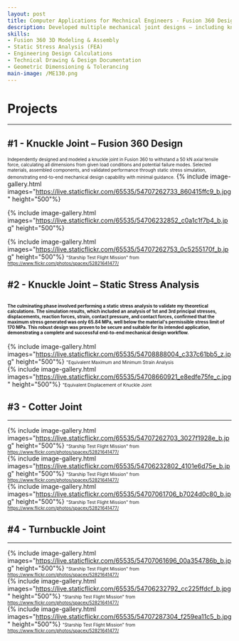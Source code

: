 ```yaml
---
layout: post
title: Computer Applications for Mechnical Engineers - Fusion 360 Design & Simulation Projects
description: Developed multiple mechanical joint designs — including knuckle, cotter, and turnbuckle joints — using Fusion 360 for 3D modeling, assembly, and static stress analysis. Projects required independent engineering calculations, material selection, and performance validation, strengthening my skills in turning design requirements into manufacturable CAD models and professional technical documentation.
skills: 
- Fusion 360 3D Modeling & Assembly
- Static Stress Analysis (FEA)
- Engineering Design Calculations
- Technical Drawing & Design Documentation
- Geometric Dimensioning & Tolerancing
main-image: /ME130.png
---
```

# Projects
---
## #1 - Knuckle Joint – Fusion 360 Design
<span style="font-size: 10px">Independently designed and modeled a knuckle joint in Fusion 360 to withstand a 50 kN axial tensile force, calculating all dimensions from given load conditions and potential failure modes. Selected materials, assembled components, and validated performance through static stress simulation, demonstrating end-to-end mechanical design capability with minimal guidance.</span>
{% include image-gallery.html 
images="https://live.staticflickr.com/65535/54707262733_860415ffc9_b.jpg" height="500"%}
 
{% include image-gallery.html 
images="https://live.staticflickr.com/65535/54706232852_c0a1c1f7b4_b.jpg" height="500"%}
 
{% include image-gallery.html 
images="https://live.staticflickr.com/65535/54707262753_0c5255170f_b.jpg" height="500"%}
<span style="font-size: 10px">"Starship Test Flight Mission" from https://www.flickr.com/photos/spacex/52821641477/</span>  

## #2 - Knuckle Joint – Static Stress Analysis
<span style="font-size: 10px">The culminating phase involved performing a static stress analysis to validate my theoretical calculations. The simulation results, which included an analysis of 1st and 3rd principal stresses, displacements, reaction forces, strain, contact pressure, and contact forces, confirmed that the maximum stress generated was only 65.84 MPa, well below the material's permissible stress limit of 170 MPa. This robust design was proven to be secure and suitable for its intended application, demonstrating a complete and successful end-to-end mechanical design workflow.</span>  
---
{% include image-gallery.html 
images="https://live.staticflickr.com/65535/54708888004_c337c61bb5_z.jpg" height="500"%}
<span style="font-size: 10px">"Equivalent Maximum and Minimum Strain Analysis</span>  
{% include image-gallery.html 
images="https://live.staticflickr.com/65535/54708660921_e8edfe75fe_c.jpg" height="500"%}
<span style="font-size: 10px">"Equivalent Displacement of Knuckle Joint</span>  
 
## #3 - Cotter Joint
---
{% include image-gallery.html 
images="https://live.staticflickr.com/65535/54707262703_3027f1928e_b.jpg" height="500"%}
<span style="font-size: 10px">"Starship Test Flight Mission" from https://www.flickr.com/photos/spacex/52821641477/</span>  
{% include image-gallery.html 
images="https://live.staticflickr.com/65535/54706232802_4101e6d75e_b.jpg" height="500"%}
<span style="font-size: 10px">"Starship Test Flight Mission" from https://www.flickr.com/photos/spacex/52821641477/</span>  
{% include image-gallery.html 
images="https://live.staticflickr.com/65535/54707061706_b7024d0c80_b.jpg" height="500"%}
<span style="font-size: 10px">"Starship Test Flight Mission" from https://www.flickr.com/photos/spacex/52821641477/</span>  

## #4 - Turnbuckle Joint
---
{% include image-gallery.html 
images="https://live.staticflickr.com/65535/54707061696_00a354786b_b.jpg" height="500"%}
<span style="font-size: 10px">"Starship Test Flight Mission" from https://www.flickr.com/photos/spacex/52821641477/</span>  
{% include image-gallery.html 
images="https://live.staticflickr.com/65535/54706232792_cc225ffdcf_b.jpg" height="500"%}
<span style="font-size: 10px">"Starship Test Flight Mission" from https://www.flickr.com/photos/spacex/52821641477/</span>  
{% include image-gallery.html 
images="https://live.staticflickr.com/65535/54707287304_f259ea11c5_b.jpg" height="500"%}
<span style="font-size: 10px">"Starship Test Flight Mission" from https://www.flickr.com/photos/spacex/52821641477/</span> 
